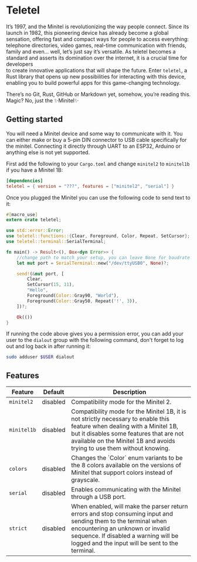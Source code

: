 # Teletel

It’s 1997, and the Minitel is revolutionizing the way people connect. Since its launch in 1982, this pioneering device
has already become a global sensation, offering fast and compact ways for people to access everything: telephone 
directories, video games, real-time communication with friends, family and even... well, let’s just say it’s versatile.
As teletel becomes a standard and asserts its domination over the internet, it is a crucial time for developers   
to create innovative applications that will shape the future. Enter `teletel`, a Rust library that opens up new 
possibilities for interacting with this device, enabling you to build powerful apps for this game-changing technology.

There’s no Git, Rust, GitHub or Markdown yet, somehow, you’re reading this. Magic? No, just the ✨Minitel✨

## Getting started
You will need a Minitel device and some way to communicate with it. You can either make or buy a 5-pin DIN connector 
to USB cable specifically for the minitel. Connecting it directly through UART to an ESP32, Arduino or anything else
is not yet supported.

First add the following to your `Cargo.toml` and change `minitel2` to `minitel1b` if you have a Minitel 1B:
```toml
[dependencies]
teletel = { version = "???", features = ["minitel2", "serial"] }
```

Once you plugged the Minitel you can use the following code to send text to it:
```rust
#[macro_use]
extern crate teletel;

use std::error::Error;
use teletel::functions::{Clear, Foreground, Color, Repeat, SetCursor};
use teletel::terminal::SerialTerminal;

fn main() -> Result<(), Box<dyn Error>> {
    //change path to match your setup, you can leave None for baudrate to scan for correct rate
    let mut port = SerialTerminal::new("/dev/ttyUSB0", None)?;

    send!(&mut port, [
        Clear,
        SetCursor(15, 11),
        "Hello",
        Foreground(Color::Gray90, "World"),
        Foreground(Color::Gray50, Repeat('!', 3)),
    ])?;

    Ok(())
}
```

If running the code above gives you a permission error, you can add your user to the `dialout` group with the 
following command, don't forget to log out and log back in after running it:
```bash
sudo adduser $USER dialout
```

## Features

<table>
    <thead>
        <tr>
            <th>Feature</th>
            <th>Default</th>
            <th>Description</th>
        </tr>
    </thead>
    <tbody>
        <tr>
            <td><code>minitel2</code></td>
            <td>disabled</td>
            <td>Compatibility mode for the Minitel 2.</td>
        </tr>
        <tr>
            <td><code>minitel1b</code></td>
            <td>disabled</td>
            <td>
              Compatibility mode for the Minitel 1B, it is not strictly necessary to enable this feature when 
              dealing with a Minitel 1B, but it disables some features that are not available on the Minitel 
              1B and avoids trying to use them without knowing.
            </td>
        </tr>
        <tr>
            <td><code>colors</code></td>
            <td>disabled</td>
            <td>
              Changes the `Color` enum variants to be the 8 colors available on the versions of Minitel that 
              support colors instead of grayscale.</td>
        </tr>
        <tr>
            <td><code>serial</code></td>
            <td>disabled</td>
            <td>Enables communicating with the Minitel through a USB port.</td>
        </tr>
        <tr>
            <td><code>strict</code></td>
            <td>disabled</td>
            <td>
              When enabled, will make the parser return errors and stop consuming input and sending them to 
              the terminal when encountering an unknown or invalid sequence. If disabled a warning will be
              logged and the input will be sent to the terminal.
            </td>
        </tr>
    </tbody>
</table>